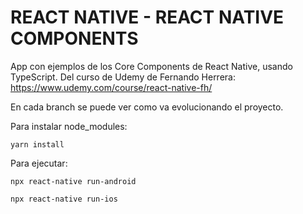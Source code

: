 # REACT NATIVE - REACT NATIVE COMPONENTS

App con ejemplos de los Core Components de React Native, usando TypeScript.
Del curso de Udemy de Fernando Herrera: https://www.udemy.com/course/react-native-fh/

En cada branch se puede ver como va evolucionando el proyecto.

Para instalar node_modules:

```
yarn install
```

Para ejecutar:

```
npx react-native run-android
```

```
npx react-native run-ios
```
